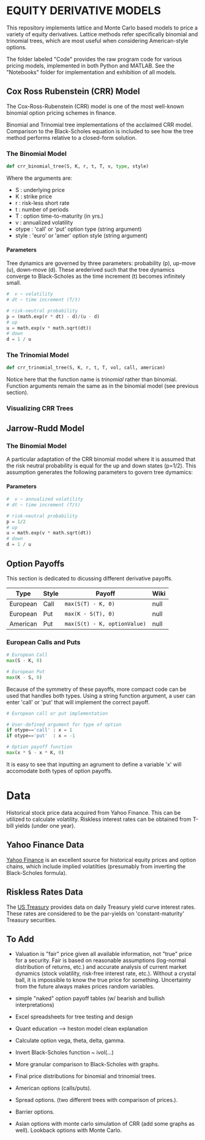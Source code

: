 # **EQUITY DERIVATIVE MODELS**

This repository implements lattice and Monte Carlo based models to price a variety of equity derivatives. Lattice methods refer specifically binomial and trinomial trees, which are most useful when considering American-style options.

The folder labeled "Code" provides the raw program code for various pricing models, implemented in both Python and MATLAB. See the "Notebooks" folder for implementation and exhibition of all models. 

## Cox Ross Rubenstein (CRR) Model

The Cox-Ross-Rubenstein (CRR) model is one of the most well-known binomial option pricing schemes in finance.  

Binomial and Trinomial tree implementations of the acclaimed CRR model. Comparison to the Black-Scholes equation is included to see how the tree method performs relative to a
closed-form solution.

### The Binomial Model 

```python
def crr_binomial_tree(S, K, r, t, T, v, type, style)
```
Where the arguments are:
* S     : underlying price
* K     : strike price 
* r     : risk-less short rate 
* t     : number of periods 
* T     : option time-to-maturity (in yrs.)
* v     : annualized volatility
* otype : 'call' or 'put' option type (string argument)
* style : 'euro' or 'amer' option style (string argument)

#### Parameters
Tree dynamics are governed by three parameters: probability (p), up-move (u), down-move (d). These arederived such that the tree dynamics converge to Black-Scholes as the time increment (t) becomes infinitely small. 
```python
#  v ~ volatility 
# dt ~ time increment (T/t)

# risk-neutral probability 
p = (math.exp(r * dt) - d)/(u - d)
# up
u = math.exp(v * math.sqrt(dt))
# down 
d = 1 / u
```


### The Trinomial Model 
```python
def crr_trinomial_tree(S, K, r, t, T, vol, call, american)
```
Notice here that the function name is *trinomial* rather than binomial. Function arguments remain the same as in the binomial model (see previous section). 


### Visualizing CRR Trees


## Jarrow-Rudd  Model 

### The Binomial Model

A particular adaptation of the CRR binomial model where it is assumed that the risk neutral probability is equal for the up and down states (p=1/2). This assumption generates the following parameters to govern tree dymamics:

#### Parameters
```python
#  v ~ annualized volatility 
# dt ~ time increment (T/t)

# risk-neutral probability 
p = 1/2
# up
u = math.exp(v * math.sqrt(dt))
# down 
d = 1 / u
```

## Option Payoffs 
This section is dedicated to dicussing different derivative payoffs. 


| Type | Style | Payoff |  Wiki  |
| --- | --- | --- | --- |
| European | Call | `max(S(T) - K, 0)` |  null |
| European | Put | `max(K - S(T), 0)` |  null |
| American | Put | `max(S(t) - K, optionValue)` |  null |

### European Calls and Puts

```python 
# European Call
max(S - K, 0)

# European Put
max(K - S, 0) 
```
Because of the symmetry of these payoffs, more compact code can be used that handles both types. Using a string function argument, a user can enter 'call' or 'put' that will implement the correct payoff.

```python 
# European call or put implementation

# User-defined argument for type of option 
if otype=='call' : x = 1 
if otype=='put'  : x = -1 

# Option payoff function 
max(x * S - x * K, 0)
```
It is easy to see that inputting an agrument to define a variable 'x' will accomodate both types of option payoffs. 

# Data 

Historical stock price data acquired from Yahoo Finance. This can be utilized to calculate volatility. Riskless interest rates can be obtained from T-bill yields (under one year).

## Yahoo Finance Data 
[Yahoo Finance](https://finance.yahoo.com/) is an excellent source for historical equity prices and option chains, which include implied volatilties (presumably from inverting the Black-Scholes formula).

## Riskless Rates Data 
The [US Treasury](https://www.treasury.gov/resource-center/data-chart-center/interest-rates/pages/textview.aspx?data=yield) provides data on daily Treasury yield curve interest rates. These rates are considered to be the par-yields on 'constant-maturity' Treasury securities.  

## To Add

* Valuation is "fair" price given all available information, not "true" price for a security. Fair is based on reasonable assumptions (log-normal distribution of returns, etc.) and accurate analysis of current market dynamics (stock volatility, risk-free interest rate, etc.). Without a crystal ball, it is impossible to know the true price for something. Uncertainty from the future always makes prices random variables.

* simple "naked" option payoff tables (w/ bearish and bullish interpretations)

* Excel spreadsheets for tree testing and design

* Quant education --> heston model clean explanation

* Calculate option vega, theta, delta, gamma.

* Invert Black-Scholes function ~ ivol(...) 

* More granular comparison to Black-Scholes with graphs. 

* Final price distributions for binomial and trinomial trees.

* American options (calls/puts). 

* Spread options. (two different trees with comparison of prices.).

* Barrier options.

* Asian options with monte carlo simulation of CRR (add some graphs as well). Lookback options with Monte Carlo.
